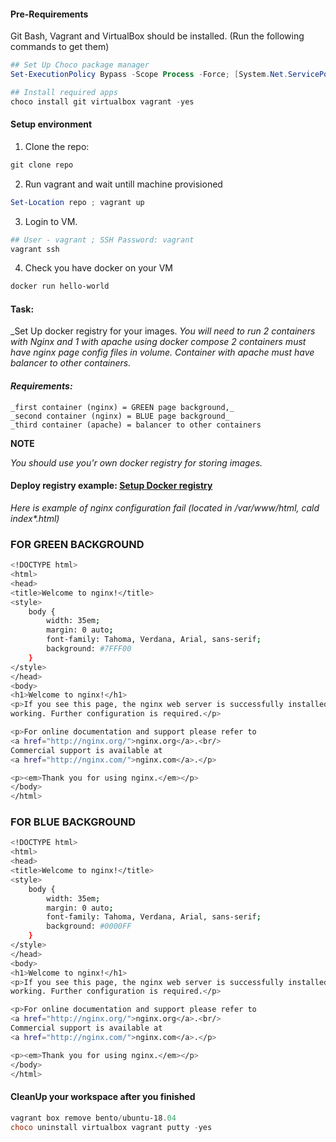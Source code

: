 #### Pre-Requirements

Git Bash, Vagrant and VirtualBox should be installed. (Run the following commands to get them)
 
```powershell
## Set Up Choco package manager
Set-ExecutionPolicy Bypass -Scope Process -Force; [System.Net.ServicePointManager]::SecurityProtocol = [System.Net.ServicePointManager]::SecurityProtocol -bor 3072; iex ((New-Object System.Net.WebClient).DownloadString('https://chocolatey.org/install.ps1'))

## Install required apps
choco install git virtualbox vagrant -yes
```

#### Setup environment

1. Clone the repo:
```powershell
git clone repo
```
2. Run vagrant and wait untill machine provisioned
```powershell
Set-Location repo ; vagrant up
```
3. Login to VM.
 ```powershell
 ## User - vagrant ; SSH Password: vagrant
 vagrant ssh
 ```
4. Check you have docker on your VM
 ```sh
docker run hello-world
 ```

#### Task:

_Set Up docker registry for your images.
_You will need to run 2 containers with Nginx and 1 with apache using docker compose_
_2 containers must have nginx page config files in volume. Container with apache must have balancer to other containers._

#### _Requirements:_
	_first container (nginx) = GREEN page background,_
	_second container (nginx) = BLUE page background_
	_third container (apache) = balancer to other containers

**NOTE**

_You should use you'r own docker registry for storing images._
#### Deploy registry example: [Setup Docker registry](https://docs.docker.com/registry/deploying/#run-a-local-registry)
_Here is example of nginx configuration fail (located in /var/www/html, cald index*.html)_


### FOR GREEN BACKGROUND
```sh
<!DOCTYPE html>
<html>
<head>
<title>Welcome to nginx!</title>
<style>
    body {
        width: 35em;
        margin: 0 auto;
        font-family: Tahoma, Verdana, Arial, sans-serif;
        background: #7FFF00
    }
</style>
</head>
<body>
<h1>Welcome to nginx!</h1>
<p>If you see this page, the nginx web server is successfully installed and
working. Further configuration is required.</p>

<p>For online documentation and support please refer to
<a href="http://nginx.org/">nginx.org</a>.<br/>
Commercial support is available at
<a href="http://nginx.com/">nginx.com</a>.</p>

<p><em>Thank you for using nginx.</em></p>
</body>
</html>
```

### FOR BLUE BACKGROUND
```sh
<!DOCTYPE html>
<html>
<head>
<title>Welcome to nginx!</title>
<style>
    body {
        width: 35em;
        margin: 0 auto;
        font-family: Tahoma, Verdana, Arial, sans-serif;
        background: #0000FF
    }
</style>
</head>
<body>
<h1>Welcome to nginx!</h1>
<p>If you see this page, the nginx web server is successfully installed and
working. Further configuration is required.</p>

<p>For online documentation and support please refer to
<a href="http://nginx.org/">nginx.org</a>.<br/>
Commercial support is available at
<a href="http://nginx.com/">nginx.com</a>.</p>

<p><em>Thank you for using nginx.</em></p>
</body>
</html>
```

#### CleanUp your workspace after you finished
```powershell
vagrant box remove bento/ubuntu-18.04
choco uninstall virtualbox vagrant putty -yes
```